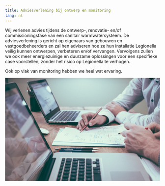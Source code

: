 ```yaml
---
title: Adviesverlening bij ontwerp en monitoring
lang: nl
---
```

Wij verlenen advies tijdens de ontwerp-, renovatie- en/of commissioningsfase van een sanitair warmwatersysteem. De adviesverlening is gericht op eigenaars van gebouwen en vastgoedbeheerders en zal hen adviseren hoe ze hun installatie Legionella veilig kunnen ontwerpen, verbeteren en/of vervangen. Vervolgens zullen we ook meer energiezuinige en duurzame oplossingen voor een specifieke case voorstellen, zonder het risico op Legionella te verhogen.

Ook op vlak van monitoring hebben we heel wat ervaring.

![left](photobyscottgrahamonunsplash.jpg)